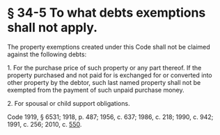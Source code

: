 # § 34-5 To what debts exemptions shall not apply.

<p>The property exemptions created under this Code shall not be claimed against the following debts:</p><p>1. For the purchase price of such property or any part thereof. If the property purchased and not paid for is exchanged for or converted into other property by the debtor, such last named property shall not be exempted from the payment of such unpaid purchase money.</p><p>2. For spousal or child support obligations.</p><p>Code 1919, § 6531; 1918, p. 487; 1956, c. 637; 1986, c. 218; 1990, c. 942; 1991, c. 256; 2010, c. <a href='http://lis.virginia.gov/cgi-bin/legp604.exe?101+ful+CHAP0550'>550</a>.</p>
